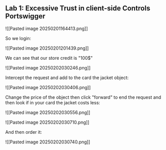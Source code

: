 
## Lab 1: Excessive Trust in client-side Controls Portswigger


![[Pasted image 20250201164413.png]]

So we login:

![[Pasted image 20250201201439.png]]

We can see that our store credit is "100$"

![[Pasted image 20250202030246.png]]

Intercept the request and add to the card the jacket object:

![[Pasted image 20250202030406.png]]

Change the price of the object then click "forward" to end the request and then look if in your card the jacket costs less:

![[Pasted image 20250202030556.png]]

![[Pasted image 20250202030710.png]]

And then order it:

![[Pasted image 20250202030740.png]]